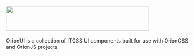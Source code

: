 <h1>
	 <img height="67" width="387" src="https://cdn.jsdelivr.net/gh/WebDevLuke/OrionUI/misc/orionui-logo.svg">
</h1>

OrionUI is a collection of ITCSS UI components built for use with OrionCSS and OrionJS projects.